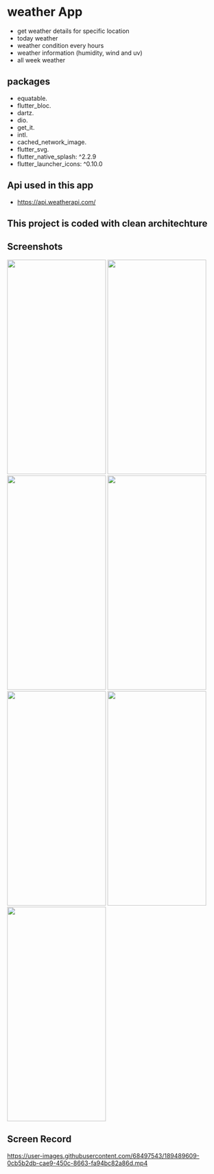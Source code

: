 # weather App

- get weather details for specific location 
- today weather
- weather condition every hours
- weather information (humidity, wind and uv)
- all week weather

## packages
  - equatable.
  - flutter_bloc.
  - dartz.
  - dio.
  - get_it.
  - intl.
  - cached_network_image.
  - flutter_svg.
  - flutter_native_splash: ^2.2.9
  - flutter_launcher_icons: ^0.10.0
## Api used in this app
  - https://api.weatherapi.com/
## This project is coded with clean architechture

## Screenshots

<img src="https://user-images.githubusercontent.com/68497543/189488033-0f98065c-10e6-4a28-a215-b7883fb1c66a.jpg" width="230" height ="500"> <img src="https://user-images.githubusercontent.com/68497543/189488035-586e1518-b484-4f8f-8f53-9cfd455919d0.jpg" width="230" height ="500"> <img src="https://user-images.githubusercontent.com/68497543/189488037-af9513c9-1d8b-43c0-b5c8-4cc724a84e6a.jpg" width="230" height ="500"> <img src="https://user-images.githubusercontent.com/68497543/189488038-4c8bd56f-3168-4be8-9275-3c0ad6a77df9.jpg" width="230" height ="500"> <img src="https://user-images.githubusercontent.com/68497543/189488040-7031efa4-311d-4b23-a89e-6508d7d347b6.jpg" width="230" height ="500"> <img src="https://user-images.githubusercontent.com/68497543/189488043-02a240ff-e13f-411f-8ffd-3539a2d0bd3e.jpg" width="230" height ="500"> <img src="https://user-images.githubusercontent.com/68497543/189488046-13a66e7c-215a-49ee-a555-c93acdbb92c9.jpg" width="230" height ="500">

## Screen Record


https://user-images.githubusercontent.com/68497543/189489609-0cb5b2db-cae9-450c-8663-fa94bc82a86d.mp4


